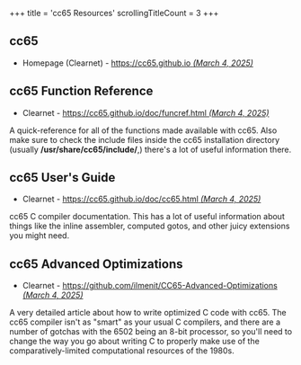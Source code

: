 +++
title               = 'cc65 Resources'
scrollingTitleCount = 3
+++

## cc65

- Homepage (Clearnet) - [https://cc65.github.io *(March 4, 2025)*](https://cc65.github.io)

## cc65 Function Reference

- Clearnet - [https://cc65.github.io/doc/funcref.html *(March 4, 2025)*](https://cc65.github.io/doc/funcref.html)

A quick-reference for all of the functions made available with cc65. Also make
sure to check the include files inside the cc65 installation directory (usually
**/usr/share/cc65/include/**,) there's a lot of useful information there.

## cc65 User's Guide

- Clearnet - [https://cc65.github.io/doc/cc65.html *(March 4, 2025)*](https://cc65.github.io/doc/cc65.html)

cc65 C compiler documentation. This has a lot of useful information about things
like the inline assembler, computed gotos, and other juicy extensions you might
need.

## cc65 Advanced Optimizations

- Clearnet - [https://github.com/ilmenit/CC65-Advanced-Optimizations *(March 4, 2025)*](https://github.com/ilmenit/CC65-Advanced-Optimizations)

A very detailed article about how to write optimized C code with cc65. The cc65
compiler isn't as "smart" as your usual C compilers, and there are a number of
gotchas with the 6502 being an 8-bit processor, so you'll need to change the way
you go about writing C to properly make use of the comparatively-limited
computational resources of the 1980s.
